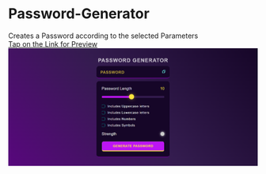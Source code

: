 # Password-Generator
 Creates a Password according to the selected Parameters
 <br>
 <a href="https://password-generatoor.vercel.app/" target="_blank">Tap on the Link for Preview</a>
<img src="image.png">
